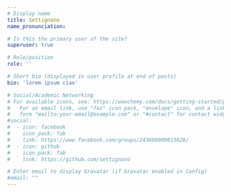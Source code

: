 ```yaml
---
# Display name
title: Settignano
name_pronunciation: 

# Is this the primary user of the site?
superuser: true

# Role/position
role: ''

# Short bio (displayed in user profile at end of posts)
bio: 'lorem ipsum ciao'

# Social/Academic Networking
# For available icons, see: https://wowchemy.com/docs/getting-started/page-builder/#icons
#   For an email link, use "fas" icon pack, "envelope" icon, and a link in the
#   form "mailto:your-email@example.com" or "#contact" for contact widget.
#social:
#  - icon: facebook
#    icon_pack: fab
#    link: https://www.facebook.com/groups/243660009013628/
#  - icon: github
#    icon_pack: fab
#    link: https://github.com/settignano

# Enter email to display Gravatar (if Gravatar enabled in Config)
#email: ""
---
```


